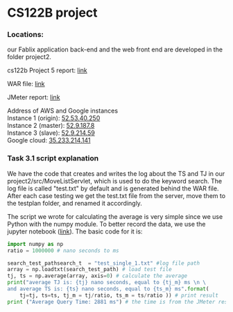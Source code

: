 # CS122B project

### Locations: 
our Fablix application back-end and the web front end are developed in the folder project2.

cs122b Project 5 report: [link](https://github.com/UCI-Chenli-teaching/cs122b-spring18-team-43/blob/master/cs122bProject5report.pdf)

WAR file: [link](https://github.com/UCI-Chenli-teaching/cs122b-spring18-team-43/blob/master/project2/target/ROOT.war)

JMeter report: [link](https://github.com/UCI-Chenli-teaching/cs122b-spring18-team-43/blob/master/testplan/jmeter_report.html)

Address of AWS and Google instances  
Instance 1 (origin): [52.53.40.250](52.53.40.250)  
Instance 2 (master): [52.9.187.8](52.9.187.8)  
Instance 3 (slave): [52.9.214.59 ](52.9.214.59)  
Google cloud: [35.233.214.141 ](35.233.214.141 )



### Task 3.1 script explanation

 We have the code that creates and writes the log about the TS and TJ in our project2/src/MoveListServlet, which is used to do the keyword search. The log file is called "test.txt" by default and is generated behind the WAR file. After each case testing we get the test.txt file from the server, move them to the testplan folder, and renamed it accordingly.

 The script we wrote for calculating the average is very simple since we use Python with the numpy module. To better record the data, we use the jupyter notebook ([link](https://github.com/UCI-Chenli-teaching/cs122b-spring18-team-43/blob/master/testplan/analysis.ipynb)). The basic code for it is: 

```python
import numpy as np
ratio = 1000000 # nano seconds to ms

search_test_pathsearch_t  = "test_single_1.txt" #log file path
array = np.loadtxt(search_test_path) # load test file
tj, ts = np.average(array, axis=0) # calculate the average
print("average TJ is: {tj} nano seconds, equal to {tj_m} ms \n \
and average TS is: {ts} nano seconds, equal to {ts_m} ms".format(
    tj=tj, ts=ts, tj_m = tj/ratio, ts_m = ts/ratio )) # print result
print ("Average Query Time: 2881 ms") # the time is from the JMeter result
```

